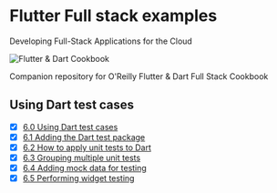 
# Flutter Full stack examples

Developing Full-Stack Applications for the Cloud

![Flutter & Dart Cookbook](https://github.com/rosera/flutter-and-dart-cookbook/blob/main/images/flutter-dart-cookbook-sml.png "Flutter & Dart Cookbook")

Companion repository for O'Reilly Flutter & Dart Full Stack Cookbook

## Using Dart test cases 

- [x] [6.0 Using Dart test cases](https://github.com/rosera/flutter-and-dart-cookbook/blob/main/ch6/ex6-0.md)
- [x] [6.1 Adding the Dart test package](https://github.com/rosera/flutter-and-dart-cookbook/blob/main/ch6/ex6-1.md)
- [x] [6.2 How to apply unit tests to Dart](https://github.com/rosera/flutter-and-dart-cookbook/blob/main/ch6/ex6-2.md)
- [x] [6.3 Grouping multiple unit tests](https://github.com/rosera/flutter-and-dart-cookbook/blob/main/ch6/ex6-3.md)
- [x] [6.4 Adding mock data for testing](https://github.com/rosera/flutter-and-dart-cookbook/blob/main/ch6/ex6-4.md)
- [x] [6.5 Performing widget testing](https://github.com/rosera/flutter-and-dart-cookbook/blob/main/ch6/ex6-5.md)
